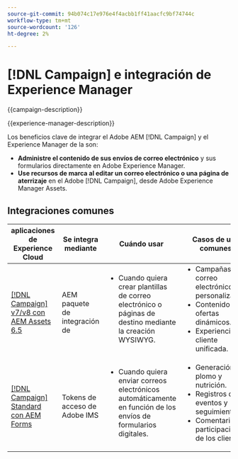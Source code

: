 ```yaml
---
source-git-commit: 94b074c17e976e4f4acbb1ff41aacfc9bf74744c
workflow-type: tm+mt
source-wordcount: '126'
ht-degree: 2%

---
```



# [!DNL Campaign] e integración de Experience Manager

{{campaign-description}}

{{experience-manager-description}}

Los beneficios clave de integrar el Adobe AEM [!DNL Campaign] y el Experience Manager de la son:

+ **Administre el contenido de sus envíos de correo electrónico** y sus formularios directamente en Adobe Experience Manager.
+ **Use recursos de marca al editar un correo electrónico o una página de aterrizaje** en el Adobe [!DNL Campaign], desde Adobe Experience Manager Assets.

## Integraciones comunes

<table>
    <thead>
        <tr>
            <th>aplicaciones de Experience Cloud</th>
            <th>Se integra mediante</th>
            <th>Cuándo usar</th>
            <th>Casos de uso comunes</th>
        </tr>
    </thead>
    <tbody>
        <tr>
            <td><a href="../../integrations/tutorials/campaign-aem/campaign-v8-with-experience-manager.md" target="_blank" rel="noreferrer">[!DNL Campaign] v7/v8 con AEM Assets 6.5</a></td>
            <td>AEM paquete de integración de</td>
            <td>
                <ul style="margin-top: 0;">
                    <li>Cuando quiera crear plantillas de correo electrónico o páginas de destino mediante la creación WYSIWYG.</li>
                </ul>
            </td>
            <td>
              <ul style="margin-top: 0;">
                <li>Campañas de correo electrónico personalizadas.</li>
                <li>Contenido y ofertas dinámicos.</li>
                <li>Experiencia del cliente unificada.</li>
              </ul>
            </td>
        </tr>      
        <tr>
            <td><a href="https://experienceleague.adobe.com/docs/experience-manager-learn/forms/aem-forms-with-adobe-campaign/aem-forms-with-campaign-standard-getting-started-tutorial.html?lang=es" target="_blank" rel="noreferrer">[!DNL Campaign] Standard con AEM Forms</a></td>
            <td>Tokens de acceso de Adobe IMS</td>
            <td>
                <ul style="margin-top: 0;">
                    <li>Cuando quiera enviar correos electrónicos automáticamente en función de los envíos de formularios digitales.</li>
                </ul>
            </td>
            <td>
              <ul style="margin-top: 0;">
                <li>Generación de plomo y nutrición.</li>
                <li>Registros de eventos y seguimiento.</li>
                <li>Comentarios y participación de los clientes.</li>
              </ul>
            </td>
        </tr>              
    </tbody>          
</table>
